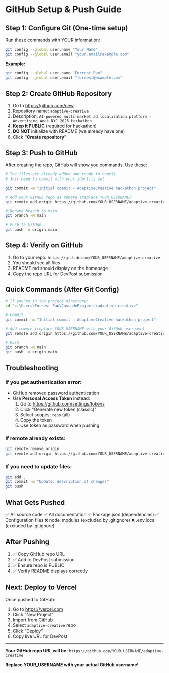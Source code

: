 # GitHub Setup & Push Guide

## Step 1: Configure Git (One-time setup)

Run these commands with YOUR information:

```bash
git config --global user.name "Your Name"
git config --global user.email "your.email@example.com"
```

**Example:**
```bash
git config --global user.name "Forrest Pan"
git config --global user.email "forrest@example.com"
```

## Step 2: Create GitHub Repository

1. Go to https://github.com/new
2. Repository name: `adaptive-creative`
3. Description: `AI-powered multi-market ad localization platform - Advertising Week NYC 2025 Hackathon`
4. **Keep it PUBLIC** (required for hackathon)
5. **DO NOT** initialize with README (we already have one)
6. Click **"Create repository"**

## Step 3: Push to GitHub

After creating the repo, GitHub will show you commands. Use these:

```bash
# The files are already added and ready to commit
# Just need to commit with your identity set

git commit -m "Initial commit - AdaptiveCreative hackathon project"

# Add your GitHub repo as remote (replace YOUR_USERNAME)
git remote add origin https://github.com/YOUR_USERNAME/adaptive-creative.git

# Rename branch to main
git branch -M main

# Push to GitHub
git push -u origin main
```

## Step 4: Verify on GitHub

1. Go to your repo: `https://github.com/YOUR_USERNAME/adaptive-creative`
2. You should see all files
3. README.md should display on the homepage
4. Copy the repo URL for DevPost submission

## Quick Commands (After Git Config)

```bash
# If you're in the project directory:
cd "c:\Users\Forrest Pan\CascadeProjects\adaptive-creative"

# Commit
git commit -m "Initial commit - AdaptiveCreative hackathon project"

# Add remote (replace YOUR_USERNAME with your GitHub username)
git remote add origin https://github.com/YOUR_USERNAME/adaptive-creative.git

# Push
git branch -M main
git push -u origin main
```

## Troubleshooting

### If you get authentication error:
- GitHub removed password authentication
- Use **Personal Access Token** instead:
  1. Go to https://github.com/settings/tokens
  2. Click "Generate new token (classic)"
  3. Select scopes: `repo` (all)
  4. Copy the token
  5. Use token as password when pushing

### If remote already exists:
```bash
git remote remove origin
git remote add origin https://github.com/YOUR_USERNAME/adaptive-creative.git
```

### If you need to update files:
```bash
git add .
git commit -m "Update: description of changes"
git push
```

## What Gets Pushed

✅ All source code
✅ All documentation
✅ Package.json (dependencies)
✅ Configuration files
❌ node_modules (excluded by .gitignore)
❌ .env.local (excluded by .gitignore)

## After Pushing

1. ✅ Copy GitHub repo URL
2. ✅ Add to DevPost submission
3. ✅ Ensure repo is PUBLIC
4. ✅ Verify README displays correctly

## Next: Deploy to Vercel

Once pushed to GitHub:
1. Go to https://vercel.com
2. Click "New Project"
3. Import from GitHub
4. Select `adaptive-creative` repo
5. Click "Deploy"
6. Copy live URL for DevPost

---

**Your GitHub repo URL will be:**
`https://github.com/YOUR_USERNAME/adaptive-creative`

**Replace YOUR_USERNAME with your actual GitHub username!**
